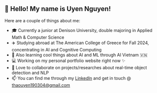 ## 👋 Hello! My name is Uyen Nguyen!

Here are a couple of things about me:
- 🎓 Currently a junior at Denison University, double majoring in Applied Math & Computer Science
- ✈️ Studying abroad at The American College of Greece for Fall 2024, concentrating in AI and Cognitive Computing
- 🤖 Also learning cool things about AI and ML through AI Vietnam 🇻🇳
- 💻 Working on my personal portfolio website right now ✨
- 👯 Love to collaborate on projects/researches about real-time object detection and NLP
- 📫 You can find me through my [LinkedIn](https://www.linkedin.com/in/thaouyen-190304) and get in touch @ thaouyen190304@gmail.com


<!--
**uyen-nguyen-190304/uyen-nguyen-190304** is a ✨ _special_ ✨ repository because its `README.md` (this file) appears on your GitHub profile.

Here are some ideas to get you started:

- 🔭 I’m currently working on ...
- 🌱 I’m currently learning ...
- 👯 I’m looking to collaborate on ...
- 🤔 I’m looking for help with ...
- 💬 Ask me about ...
- 📫 How to reach me: ...
- 😄 Pronouns: ...
- ⚡ Fun fact: ...
-->
